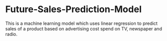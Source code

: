 # Future-Sales-Prediction-Model
This is a machine learning model which uses linear regression to predict sales of a product based on advertising cost spend on TV, newspaper and radio.
